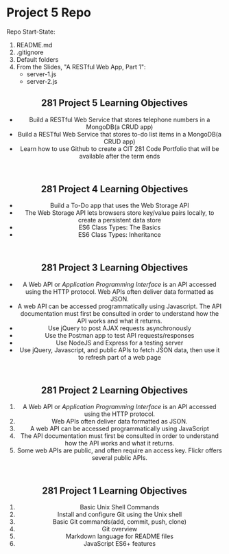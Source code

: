 # Project 5 Repo

Repo Start-State:

1. README.md
2. .gitignore
3. Default folders
4. From the Slides, "A RESTful Web App, Part 1":
   * server-1.js
   * server-2.js


<!DOCTYPE html>
<html lang="en">

<head>
  <meta charset="UTF-8" />
  <title>Doubles Debug</title>
</head>
<body>
<header>
  <h2>281 Project 5 Learning Objectives</h2>
  <ul>
    <li>Build a RESTful Web Service that stores telephone numbers in a MongoDB(a CRUD app)
    </li>
    <li>Build a RESTful Web Service that stores to-do list items in a MongoDB(a CRUD app)
    </li>
    <li>Learn how to use Github to create a CIT 281 Code Portfolio that will be available after the term ends</li>
  </ul>
</header>

<header>
  <h2>281 Project 4 Learning Objectives</h2>
  <ul>
    <li>Build a To-Do app that uses the Web Storage API</li>
    <li>The Web Storage API lets browsers store key/value pairs locally, to create a persistent data store</li>
    <li>ES6 Class Types: The Basics</li>
    <li>ES6 Class Types: Inheritance</li>
  </ul>
</header>

<header>
  <h2>281 Project 3 Learning Objectives</h2>
  <ul>
    <li>A Web API or <i>Application Programming Interface</i> is an API accessed using the HTTP protocol. Web APIs often deliver data formatted as JSON.</li>
    <li>A web API can be accessed programmatically using Javascript. The API documentation must first be consulted in order to understand how the API works and what it returns.
    </li>
    <li>Use jQuery to post AJAX requests asynchronously</li>
    <li>Use the Postman app to test API requests/responses</li>
    <li>Use NodeJS and Express for a testing server</li>
    <li>Use jQuery, Javascript, and public APIs to fetch JSON data, then use it to refresh part of a web page</li>
  </ul>
</header>

<header>
  <h2>281 Project 2 Learning Objectives</h2>
  <ol>
    <li>A Web API or <i>Application Programming Interface</i> is an API accessed using the HTTP protocol.</li>
    <li>Web APIs often deliver data formatted as JSON.</li>
    <li>A web API can be accessed programmatically using JavaScript</li>
    <li>The API documentation must first be consulted in order to understand how the API works and what it returns.</li>
    <li>Some web APIs are public, and often require an access key. Flickr offers several public APIs.</li>
  </ol>
</header>

<header>
  <h2>281 Project 1 Learning Objectives</h2>
    <ol>
      <li>Basic Unix Shell Commands</li>
      <li>Install and configure Git using the Unix shell</li>
      <li>Basic Git commands(add, commit, push, clone)</li>
      <li>Git overview</li>
      <li>Markdown language for README files</li>
      <li>JavaScript ES6+ features</li>
    </ol>
  </body>
<header>
  
  </html>
